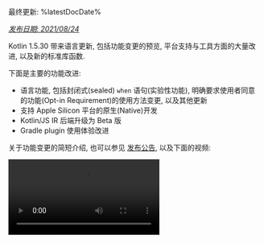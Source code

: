 [//]: # (title: Kotlin 1.5.30 版中的新功能)

最终更新: %latestDocDate%

_[发布日期: 2021/08/24](releases.md#release-details)_

Kotlin 1.5.30 带来语言更新, 包括功能变更的预览, 平台支持与工具方面的大量改进, 以及新的标准库函数.

下面是主要的功能改进:
* 语言功能, 包括封闭式(sealed) `when` 语句(实验性功能), 明确要求使用者同意的功能(Opt-in Requirement)的使用方法变更, 以及其他更新
* 支持 Apple Silicon 平台的原生(Native)开发
* Kotlin/JS IR 后端升级为 Beta 版
* Gradle plugin 使用体验改进

关于功能变更的简短介绍, 也可以参见 [发布公告](https://blog.jetbrains.com/kotlin/2021/08/kotlin-1-5-30-released/),
以及下面的视频:

<video src="https://youtu.be/rNbb3A9IdOo" title="Kotlin 1.5.30"/>

## 语言功能

Kotlin 1.5.30 提供了未来的语言功能变更的预览, 并带来了要求使用者同意的功能(Opt-in Requirement)和类型推断的改进:
* [针对封闭类或布尔值的穷尽式(exhaustive) when 语句](#exhaustive-when-statements-for-sealed-and-boolean-subjects)
* [挂起函数用作超类型](#suspending-functions-as-supertypes)
* [隐含使用实验性 API 时要求使用者同意](#requiring-opt-in-on-implicit-usages-of-experimental-apis)
* [要求使用者同意注解对不同目标的使用方式的变更](#changes-to-using-opt-in-requirement-annotations-with-different-targets)
* [对递归泛型类型的类型推断的改进](#improvements-to-type-inference-for-recursive-generic-types)
* [去掉了构建器推断的限制](#eliminating-builder-inference-restrictions)

### 针对封闭类或布尔值的穷尽式(exhaustive) when 语句 {id="exhaustive-when-statements-for-sealed-and-boolean-subjects"}

> 封闭 (穷尽式) when 语句是 [实验性功能](components-stability.md).
> 它随时有可能变更或被删除.
> 需要使用者同意(Opt-in) (详情见下文), 请注意, 只为评估和试验目的来使用这个功能.
> 希望你能通过我们的 [问题追踪系统](https://youtrack.jetbrains.com/issue/KT-12380) 提供你的反馈意见.
>
{style="warning"}

一个 _穷尽式_ [`when`](control-flow.md#when-expression) 语句包含对应于所有可能的类型或值的分支, 对于某些类型, 再加上 `else` 分支.
也就是说, 它覆盖私有可能的情况.

我们计划很快禁用非穷尽的 `when` 语句, 使得 `when` 语句的动作与 `when` 表达式一致.
为了保证平滑移植, 你可以配置编译器, 对封闭类或布尔值的非穷尽 `when` 语句报告警告.
在 Kotlin 1.6 中默认会出现这些警告, 将来会变为错误.

> 枚举类型已经有了这些警告.
>
{style="note"}

```kotlin
sealed class Mode {
    object ON : Mode()
    object OFF : Mode()
}

fun main() {
    val x: Mode = Mode.ON
    when (x) { 
        Mode.ON -> println("ON")
    }
// 编译器警告: Non exhaustive 'when' statements on sealed classes/interfaces
// will be prohibited in 1.7, add an 'OFF' or 'else' branch instead

    val y: Boolean = true
    when (y) {  
        true -> println("true")
    }
// 编译器警告: Non exhaustive 'when' statements on Booleans will be prohibited
// in 1.7, add a 'false' or 'else' branch instead
}
```

要在 Kotlin 1.5.30 中启用这个功能, 请使用语言版本 `1.6`.
你也可以启用 [渐进模式](whatsnew13.md#progressive-mode), 将警告变为错误.

<tabs group="build-script">
<tab title="Kotlin" group-key="kotlin">

```kotlin
kotlin {
    sourceSets.all {
        languageSettings.apply {
            languageVersion = "1.6"
            //progressiveMode = true // 默认为 false
        }
    }
}
```

</tab>
<tab title="Groovy" group-key="groovy">

```groovy
kotlin {
    sourceSets.all {
        languageSettings {
            languageVersion = '1.6'
            //progressiveMode = true // 默认为 false
        }
    }
}
```

</tab>
</tabs>

### 挂起函数用作超类型 {id="suspending-functions-as-supertypes"}

> 挂起函数用作超类型是 [实验性功能](components-stability.md).
> 它随时有可能变更或被删除.
> 需要使用者同意(Opt-in) (详情见下文).
> 请注意, 只为评估和试验目的来使用这个功能.
> 希望你能通过我们的 [问题追踪系统](https://youtrack.jetbrains.com/issue/KT-18707) 提供你的反馈意见.
>
{style="warning"}

Kotlin 1.5.30 提供了一个功能预览, 可以将一个 `suspend` 函数类型用作一个超类型, 但存在一些限制.

```kotlin
class MyClass: suspend () -> Unit {
    override suspend fun invoke() { TODO() }
}
```

使用 `-language-version 1.6` 编译器选项来启用这个功能:

<tabs group="build-script">
<tab title="Kotlin" group-key="kotlin">

```kotlin
kotlin {
    sourceSets.all {
        languageSettings.apply {
            languageVersion = "1.6"
        }
    }
}
```

</tab>
<tab title="Groovy" group-key="groovy">

```groovy
kotlin {
    sourceSets.all {
        languageSettings {
            languageVersion = '1.6'
        }
    }
}
```

</tab>
</tabs>

这个功能存在以下限制:
* 在超类型中, 你不能混合使用一个通常的函数类型与一个的 `suspend` 函数类型. 这是由于 `suspend` 函数类型在 JVM 后端中的实现细节造成的.
  它表达为一个通常的函数类型加上一个标记接口. 由于这个标记接口, 无法区分哪个父接口是挂起函数, 哪个是通常函数.
* 你不能使用多个 `suspend` 函数作为超类型. 如果存在类型检查, 你也不能使用多个通常的函数作为超类型.

### 隐含使用实验性 API 时要求使用者同意 {id="requiring-opt-in-on-implicit-usages-of-experimental-apis"}

> 要求使用者同意机制是 [实验性功能](components-stability.md).
> 它随时有可能变更或被删除.
> 参见 [如何明确要求使用者同意](opt-in-requirements.md).
> 请注意, 只为评估和试验目的来使用这个功能.
> 希望你能通过我们的 [问题追踪系统](https://youtrack.jetbrains.com/issues/KT) 提供你的反馈意见.
>
{style="warning"}

库的作者可以将一个试验性 API 标记为 [要求使用者同意](opt-in-requirements.md#create-opt-in-requirement-annotations),
用来提醒使用者这个功能处于试验性状态.
当使用这个 API 时, 编译器会报告一个警告或错误, 并要求 [明确同意使用](opt-in-requirements.md#opt-in-to-using-api) 来消除这些警告或错误.

在 Kotlin 1.5.30 中, 对于签名中存在试验性类型的任何声明, 编译器都认为它们是试验性的.
也就是说, 即使对一个试验性 API 的隐含使用, 它也要求使用者同意.
比如, 如果函数的返回类型标记为试验性 API 元素, 那么使用这个函数会也要求你明确同意, 即使函数声明本身明确没有标记为需要使用者同意.

```kotlin
// 库代码

@RequiresOptIn(message = "This API is experimental.")
@Retention(AnnotationRetention.BINARY)
@Target(AnnotationTarget.CLASS)
annotation class MyDateTime // 要求使用者同意的注解

@MyDateTime
class DateProvider // 一个要求使用者同意的类

// 客户端代码

// 编译器警告: experimental API usage
fun createDateSource(): DateProvider { /* ... */ }

fun getDate(): Date {
    val dateSource = createDateSource() // 这里也会出现编译器警告: experimental API usage
    // ... 
}
```

详情请参见 [明确要求使用者同意](opt-in-requirements.md).

### 要求使用者同意注解对不同目标的使用方式的变更 {id="changes-to-using-opt-in-requirement-annotations-with-different-targets"}

> 要求使用者同意机制是 [实验性功能](components-stability.md).
> 它随时有可能变更或被删除.
> 参见 [如何明确要求使用者同意](opt-in-requirements.md).
> 请注意, 只为评估和试验目的来使用这个功能.
> 希望你能通过我们的 [问题追踪系统](https://youtrack.jetbrains.com/issues/KT) 提供你的反馈意见.
>
{style="warning"}

在不同的 [注解目标](https://kotlinlang.org/api/latest/jvm/stdlib/kotlin.annotation/-target/) 上的要求使用者同意的注解的使用和声明,
Kotlin 1.5.30 现在使用新的规则. 对于编译期无法处理的使用场景, 编译器现在会报告错误. 在 Kotlin 1.5.30 中:
* 在使用端, 禁止对局部变量和值参数标注要求使用者同意的注解.
* 对 override, 只有当它的原始声明也进行了标注, 才允许进行标注.
* 禁止对后端域和 get 方法标注. 你可以改为标注属性.
* 在要求使用者同意的注解的声明端, 禁止将注解目标设置为 `TYPE` 和 `TYPE_PARAMETER`.

详情请参见 [明确要求使用者同意的功能](opt-in-requirements.md).

### 对递归泛型类型的类型推断的改进 {id="improvements-to-type-inference-for-recursive-generic-types"}

在 Kotlin 和 Java 中, 你可以定义一个递归泛型类型, 在它的类型参数中引用它自身.
在 Kotlin 1.5.30 中, 如果一个类型参数是递归泛型, 那么 Kotlin 编译器可以只根据对应的类型参数的上界(Upper Bound)推断出这个类型参数.
因此, 可以使用递归泛型类型, 创建出 Java 中经常用来创建构建器 API 的很多模式.

```kotlin
// Kotlin 1.5.20
val containerA = PostgreSQLContainer<Nothing>(DockerImageName.parse("postgres:13-alpine")).apply {
    withDatabaseName("db")
    withUsername("user")
    withPassword("password")
    withInitScript("sql/schema.sql")
}

// Kotlin 1.5.30
val containerB = PostgreSQLContainer(DockerImageName.parse("postgres:13-alpine"))
    .withDatabaseName("db")
    .withUsername("user")
    .withPassword("password")
    .withInitScript("sql/schema.sql")
```

你可以传递 `-Xself-upper-bound-inference` 或 `-language-version 1.6` 编译器选项来启用这个改进.
关于新支持的使用场景的其他示例, 请参见 [这个 YouTrack ticket](https://youtrack.jetbrains.com/issue/KT-40804).

### 去掉了构建器推断的限制 {id="eliminating-builder-inference-restrictions"}

构建器推断一种特殊的类型推断, 可以根据一个调用的 Lambda 参数之内的其他调用的类型信息, 来推断这个调用的类型参数.
当调用泛型构建器函数时, 这个功能可以很有用,
比如 [`buildList()`](https://kotlinlang.org/api/latest/jvm/stdlib/kotlin.collections/build-list.html)
或 [`sequence()`](https://kotlinlang.org/api/latest/jvm/stdlib/kotlin.sequences/sequence.html):
`buildList { add("string") }`.

在这样一个 Lambda 参数内部, 以前曾经存在一个限制, 不能使用构建器推断功能尝试推断的类型信息.
因此你只能指定这个类型信息, 而不能通过推断得到它. 比如, 在 `buildList()` 的 Lambda 参数之内,
除非明确指定类型参数, 否则你不能调用 [`get()`](https://kotlinlang.org/api/latest/jvm/stdlib/kotlin.collections/-list/get.html).

Kotlin 1.5.30 使用 `-Xunrestricted-builder-inference` 编译器选项去掉了这个限制.
添加这个选项, 可以在泛型构建器函数的 Lambda 参数之内, 启用以前被禁止的调用:

```kotlin
@kotlin.ExperimentalStdlibApi
val list = buildList {
    add("a")
    add("b")
    set(1, null)
    val x = get(1)
    if (x != null) {
        removeAt(1)
    }
}

@kotlin.ExperimentalStdlibApi
val map = buildMap {
    put("a", 1)
    put("b", 1.1)
    put("c", 2f)
}
```

你还可以通过 `-language-version 1.6` 编译器选项启用这个功能.

## Kotlin/JVM

在 Kotlin 1.5.30 版中, Kotlin/JVM 新增了以下功能:
* [创建注解类的实例](#instantiation-of-annotation-classes)
* [可否为 null(Nullability) 注解的支持配置的改进](#improved-nullability-annotation-support-configuration)

关于 JVM 平台上的 Kotlin Gradle plugin 的更新, 请参见 [Gradle](#gradle) 小节.

### 创建注解类的实例 {id="instantiation-of-annotation-classes"}

> 创建注解类的实例是 [实验性功能](components-stability.md).
> 它随时有可能变更或被删除.
> 需要使用者同意(Opt-in) (详情见下文).
> 请注意, 只为评估和试验目的来使用这个功能.
> 希望你能通过我们的 [问题追踪系统](https://youtrack.jetbrains.com/issue/KT-45395) 提供你的反馈意见.
>
{style="warning"}

在 Kotlin 1.5.30 中, 现在你可以在任何代码中调用 [注解类](annotations.md) 的构造器, 来获得一个实例.
这个功能能够用于 Java 中相同的使用场景, 可以实现一个注解接口.

```kotlin
annotation class InfoMarker(val info: String)

fun processInfo(marker: InfoMarker) = ...

fun main(args: Array<String>) {
    if (args.size != 0)
        processInfo(getAnnotationReflective(args))
    else
        processInfo(InfoMarker("default"))
}
```

使用 `-language-version 1.6` 编译器选项来启用这个功能.
注意, 注解类现有的所有限制都继续存在, 比如不能定义 非 `val` 参数, 或与次级构造器(secondary constructor)不同的成员.

关于创建注解类的实例, 更多详情请参见 [这个 KEEP](https://github.com/Kotlin/KEEP/blob/master/proposals/annotation-instantiation.md).

### 可否为 null(Nullability) 注解的支持配置的改进 {id="improved-nullability-annotation-support-configuration"}

Kotlin 编译器可以读取多种类型的 [可否为 null(Nullability) 注解](java-interop.md#nullability-annotations),
来从 Java 代码得到可否为 null 信息.
这个信息使得它能够报告 Kotlin 中调用 Java 代码时的可否为 null 不匹配的错误.

在 Kotlin 1.5.30 中, 你可以指定编译器是否根据指定的可否为 null 注解类型的信息来报告可否为 null 不匹配的错误.
只需要使用编译器选项 `-Xnullability-annotations=@<package-name>:<report-level>`.
在参数中, 指定可否为 null 注解的全限定包名称, 以及以下报告级别中的一个:
* `ignore`: 忽略可否为 null 不匹配
* `warn`: 报告为警告
* `strict`: 报告为错误.

详情请参见 [支持的可否为 null 注解列表](java-interop.md#nullability-annotations) 以及它们的全限定包名称.

下面是一个示例, 演示如何对新支持的 [RxJava](https://github.com/ReactiveX/RxJava) 3 可否为 null 注解启用错误报告:
`-Xnullability-annotations=@io.reactivex.rxjava3.annotations:strict`.
注意, 所有这些可否为 null 不匹配, 默认设置为警告.

## Kotlin/Native

Kotlin/Native 包含以下变更和改进:
* [支持 Apple Silicon](#apple-silicon-support)
* [CocoaPods Gradle plugin 的 Kotlin DSL 的改进](#improved-kotlin-dsl-for-the-cocoapods-gradle-plugin)
* [与 Swift 5.5 async/await 的交互(实验性功能)](#experimental-interoperability-with-swift-5-5-async-await)
* [对象和伴随对象到 Swift/Objective-C 的映射的改进](#improved-swift-objective-c-mapping-for-objects-and-companion-objects)
* [对 MinGW 编译目标废弃无导入库的 DLL 链接](#deprecation-of-linkage-against-dlls-without-import-libraries-for-mingw-targets)

### 支持 Apple Silicon {id="apple-silicon-support"}

Kotlin 1.5.30 引入了对 [Apple Silicon](https://support.apple.com/en-us/HT211814) 的原生支持.

在以前的版本中, Kotlin/Native 编译器和工具需要
[Rosetta 翻译环境](https://developer.apple.com/documentation/apple-silicon/about-the-rosetta-translation-environment)
才能在 Apple Silicon 主机上工作.
在 Kotlin 1.5.30 中, 不再需要翻译环境 – 编译器和工具可以在 Apple Silicon 硬件上运行, 不需要任何额外的操作.

我们还引入了新的编译目标, 可以使 Kotlin 代码在 Apple Silicon 上直接运行:
* `macosArm64`
* `iosSimulatorArm64`
* `watchosSimulatorArm64`
* `tvosSimulatorArm64`

这些编译目标可以用于 Intel 和 Apple Silicon 的主机. 所有既有的编译目标也可以在 Apple Silicon 主机上使用.

注意, 在 1.5.30 中, 我们只在 `kotlin-multiplatform` Gradle plugin 中提供对 Apple Silicon 编译目标的基本的支持.
具体来说, 在 `ios`, `tvos`, 和 `watchos` 编译目标简写(target shortcut) 中没有包含新的模拟器编译目标.
我们会继续改进这些新的编译目标的使用体验.

### CocoaPods Gradle plugin 的 Kotlin DSL 的改进 {id="improved-kotlin-dsl-for-the-cocoapods-gradle-plugin"}

#### Kotlin/Native Framework 的新参数

Kotlin 1.5.30 带来了 CocoaPods Gradle plugin DSL 关于 Kotlin/Native Framework 的改进.
除了 Framework 名称之外, 你还可以在 Pod 配置中指定其他参数:
* 指定 Framework 的动态或静态版本
* 明确启用导出依赖项
* 启用 Bitcode 内嵌

要使用新的 DSL, 请将你的项目更新到 Kotlin 1.5.30, 并在你的 `build.gradle(.kts)` 文件的 `cocoapods` 节中指定参数:

```kotlin
cocoapods {
    frameworkName = "MyFramework" // 这个属性已废弃, 并会在将来的版本中删除
    // Framework 配置的新的 DSL 如下:
    framework {
        // 支持所有的 Framework 属性
        // Framework 名称配置. 使用这个属性代替已废弃的 'frameworkName'
        baseName = "MyFramework"
        // 支持动态 Framework
        isStatic = false
        // 依赖项导出
        export(project(":anotherKMMModule"))
        transitiveExport = false // 这是默认设置.
        // Bitcode 内嵌
        embedBitcode(BITCODE)
    }
}
```

#### 对 Xcode 配置支持自定义名称

Kotlin CocoaPods Gradle plugin 在 Xcode 构建配置中支持自定义名称.
如果你在 Xcode 中为构建配置使用了特殊的名称, 比如 `Staging`, 这个功能也可以帮助你.

要指定一个自定义名称, 请在你的 `build.gradle(.kts)` 文件的 `cocoapods` 节中使用 `xcodeConfigurationToNativeBuildType` 参数:

```kotlin
cocoapods {
    // 将自定义的 Xcode 配置映射到 NativeBuildType
    xcodeConfigurationToNativeBuildType["CUSTOM_DEBUG"] = NativeBuildType.DEBUG
    xcodeConfigurationToNativeBuildType["CUSTOM_RELEASE"] = NativeBuildType.RELEASE
}
```

这个参数不会出现在 Podspec 文件中. 当 Xcode 运行 Gradle 构建过程时, Kotlin CocoaPods Gradle plugin 会选择必要的原生构建类型.

> 不需要声明 `Debug` 和 `Release` 配置, 因为默认支持它们.
>
{style="note"}

### 与 Swift 5.5 async/await 的交互 (实验性功能) {id="experimental-interoperability-with-swift-5-5-async-await"}

> 与 Swift async/await 的并发交互是 [实验性功能](components-stability.md).
> 它随时有可能变更或被删除.
> 请注意, 只为评估和试验目的来使用这个功能.
> 希望你能通过我们的 [问题追踪系统](https://youtrack.jetbrains.com/issue/KT-47610) 提供你的反馈意见.
>
{style="warning"}

过去我们曾经 [在 1.4.0 中添加了从 Objective-C 和 Swift 中调用 Kotlin 挂起函数的功能](whatsnew14.md#support-for-kotlin-s-suspending-functions-in-swift-and-objective-c),
现在我们删除这个功能, 改为使用新的 Swift 5.5 功能 – [使用 `async` 和 `await` 修饰符的并发功能](https://github.com/apple/swift-evolution/blob/main/proposals/0296-async-await.md).

对于返回类型可为 null 的挂起函数, Kotlin/Native 编译器现在会在生成的 Objective-C 头文件中, 输出 `_Nullable_result` 属性.
因此在 Swift 中可以将这些函数作为 `async` 函数来调用, 并且得到正确的可否为 null 结果.

注意, 这个功能是实验性功能, 未来可能由于 Kotlin 和 Swift 的变化而受到影响.
目前来说, 我们提供这个功能的一个预览版, 带有一些限制, 我们期待得到你的意见反馈.
请在 [这个 YouTrack issue](https://youtrack.jetbrains.com/issue/KT-47610) 中查看这个功能目前的状态, 并留下你的反馈意见.

### 对象和伴随对象到 Swift/Objective-C 的映射的改进 {id="improved-swift-objective-c-mapping-for-objects-and-companion-objects"}

对于原生 iOS 开发者来说, 现在可以通过更加符合直觉的方式得到对象和伴随对象. 比如, 如果在 Kotlin 中你有以下对象:

```kotlin
object MyObject {
    val x = "Some value"
}

class MyClass {
    companion object {
        val x = "Some value"
    }
}
```

要在 Swift 中访问它们, 你可以使用 `shared` 和 `companion` 属性:

```swift
MyObject.shared
MyObject.shared.x
MyClass.companion
MyClass.Companion.shared
```

详情请参见 [与 Swift/Objective-C 代码交互](native-objc-interop.md).

### 对 MinGW 编译目标废弃无导入库的 DLL 链接 {id="deprecation-of-linkage-against-dlls-without-import-libraries-for-mingw-targets"}

[LLD](https://lld.llvm.org/) 是 LLVM 项目的一个链接器, 我们计划在 Kotlin/Native 中对 MinGW 编译目标使用它,
因为它的好处比默认的 ld.bfd 更多 – 主要是它的性能更好.

但是, LLD 的最新稳定版本对 MinGW (Windows) 编译目标不支持直接链接到 DLL. 这样的链接需要使用 [导入库](https://stackoverflow.com/questions/3573475/how-does-the-import-library-work-details/3573527#3573527).
尽管对于 Kotlin/Native 1.5.30 来说不需要它们, 但我们添加了一个警告, 告知你这样的使用不兼容于 LLD, 将来 LLD 会成为 MinGW 编译目标的默认链接器.

关于转换到 LLD 浏览器, 请在 [这个 YouTrack issue](https://youtrack.jetbrains.com/issue/KT-47605) 中提供你的反馈意见.

## Kotlin Multiplatform

1.5.30 对于 Kotlin Multiplatform 带来了以下重要更新:
* [在共用的原生代码中可以使用自定义 `cinterop` 库](#ability-to-use-custom-cinterop-libraries-in-shared-native-code)
* [支持 XCFramework](#support-for-xcframeworks)
* [对 Android artifact 的新的默认发布设置](#new-default-publishing-setup-for-android-artifacts)

### 在共用的原生代码中可以使用自定义 `cinterop` 库 {id="ability-to-use-custom-cinterop-libraries-in-shared-native-code"}

Kotlin Multiplatform 提供了一个 [选项](multiplatform-share-on-platforms.md#connect-platform-specific-libraries),
可以在共用的源代码集中使用平台相关的 interop 库.
在 1.5.30 之前, 这个功能只能用于随 Kotlin/Native 一同发布的 [平台库](native-platform-libs.md).
从 1.5.30 开始, 你可以使用你自定义的 `cinterop` 库.
要启用这个功能, 请在你的 `gradle.properties` 中添加 `kotlin.mpp.enableCInteropCommonization=true` 属性:

```none
kotlin.mpp.enableGranularSourceSetsMetadata=true
kotlin.native.enableDependencyPropagation=false
kotlin.mpp.enableCInteropCommonization=true
```

### 支持 XCFramework {id="support-for-xcframeworks"}

所有的 Kotlin Multiplatform 项目现在可以使用 XCFramework 作为输出格式.
Apple 引入了 XCFramework 来替代通用(Universal) (fat) Framework.
通过使用 XCFramework, 你:
* 可以将所有的编译目标平台和处理器架构的逻辑集中在一个单独的 bundle 中.
* 在将应用程序发布到 App Store 之前, 不必删除所有不需要的处理器架构.

如果你想要对 Apple M1 上的设备和模拟器使用你的 Kotlin Framework, XCFramework 会很有用.

要使用 XCFramework, 请更新你的 `build.gradle(.kts)` 脚本:

<tabs group="build-script">
<tab title="Kotlin" group-key="kotlin">

```kotlin
import org.jetbrains.kotlin.gradle.plugin.mpp.apple.XCFramework

plugins {
    kotlin("multiplatform")
}

kotlin {
    val xcf = XCFramework()
  
    ios {
        binaries.framework {
            baseName = "shared"
            xcf.add(this)
        }
    }
    watchos {
        binaries.framework {
            baseName = "shared"
            xcf.add(this)
        }
    }
    tvos {
        binaries.framework {
            baseName = "shared"
            xcf.add(this)
        }
    }
}
```

</tab>
<tab title="Groovy" group-key="groovy">

```groovy
import org.jetbrains.kotlin.gradle.plugin.mpp.apple.XCFrameworkConfig

plugins {
    id 'org.jetbrains.kotlin.multiplatform'
}

kotlin {
    def xcf = new XCFrameworkConfig(project)

    ios {
        binaries.framework {
            baseName = "shared"
            xcf.add(it)
        }
    }
    watchos {
        binaries.framework {
            baseName = "shared"
            xcf.add(it)
        }
    }
    tvos {
        binaries.framework {
            baseName = "shared"
            xcf.add(it)
        }
    }
}
```

</tab>
</tabs>

当你声明 XCFramework 时, 会注册这些新的 Gradle task:
* `assembleXCFramework`
* `assembleDebugXCFramework` (debug 用 artifact, [包含 dSYMs](native-ios-symbolication.md))
* `assembleReleaseXCFramework`

关于 XCFramework, 详情请参见 [这个 WWDC 视频](https://developer.apple.com/videos/play/wwdc2019/416/).

### 对 Android artifact 的新的默认发布设置 {id="new-default-publishing-setup-for-android-artifacts"}

使用 `maven-publish` Gradle plugin, 你可以在构建脚本中指定 [Android 变体](https://developer.android.com/studio/build/build-variants) 名称,
[对 Android 编译目标发布你的跨平台库](multiplatform-publish-lib.md#publish-an-android-library).
Kotlin Gradle plugin 会自动生成发布.

在 1.5.30 之前, 生成的发布 [metadata](https://docs.gradle.org/current/userguide/publishing_gradle_module_metadata.html)
包含每一个发布的 Android 变体的构建类型属性, 因此只能兼容于库使用者所使用的相同的构建类型.
Kotlin 1.5.30 引入了一个新的默认发布设置:
* 如果项目发布的所有 Android 变体拥有相同的构建类型属性, 那么发布的变体不会拥有构建类型属性, 而且能够兼容于任何构建类型.
* 如果发布的变体拥有不同的构建类型属性, 那么只有带有 `release` 值的, 发布时会不带有构建类型属性.
  因此 release 变体兼容于使者端的任何构建类型, 而 release 之外的其他变体只兼容于匹配的使者端构建类型.

如果要关闭这个功能, 并对所有变体保持构建类型属性, 你可以设置这个 Gradle 属性:
`kotlin.android.buildTypeAttribute.keep=true`.

## Kotlin/JS

在 1.5.30 中, Kotlin/JS 有 2 个主要改进:
* [JS IR 编译器后端升级为 Beta 版](#js-ir-compiler-backend-reaches-beta)
* [使用 Kotlin/JS IR 后端为应用程序带来更好的调试体验](#better-debugging-experience-for-applications-with-the-kotlin-js-ir-backend)

### JS IR 编译器后端升级为 Beta 版 {id="js-ir-compiler-backend-reaches-beta"}

1.4.0 版引入了 Kotlin/JS 的 [基于 IR 的编译器后端](whatsnew14.md#unified-backends-and-extensibility),
当时是 [Alpha 版](components-stability.md), 现在升级为 Beta 版.

以前, 我们发布了 [移植到 JS IR 后端的向导](js-ir-migration.md), 来帮助你将你的项目移植到新的后端.
现在我们提供 [Kotlin/JS Inspection Pack](https://plugins.jetbrains.com/plugin/17183-kotlin-js-inspection-pack/) IDE plugin,
它可以直接在 IntelliJ IDEA 中显示需要哪些修改.

### 使用 Kotlin/JS IR 后端为应用程序带来更好的调试体验 {id="better-debugging-experience-for-applications-with-the-kotlin-js-ir-backend"}

Kotlin 1.5.30 带来了对 Kotlin/JS IR 后端的 JavaScript 源代码映射生成功能.
这个功能可以改善启用 IR 后端时的 Kotlin/JS 调试体验, 支持所有的调试功能, 包括断点, 单步执行, 以及易读的调用栈信息, 带有正确的源代码引用.

详情请参见 [如何在浏览器中或在 IntelliJ IDEA Ultimate 中调试 Kotlin/JS](js-debugging.md).

## Gradle

为了 [改进 Kotlin Gradle plugin 使用者体验](https://youtrack.jetbrains.com/issue/KT-45778), 我们实现了以下功能:
* [支持 Java 工具链](#support-for-java-toolchains), 包括 [可以使用 `UsesKotlinJavaToolchain` 接口对 Gradle 旧版本指定 JDK Home](#ability-to-specify-jdk-home-with-useskotlinjavatoolchain-interface)
* [用更简单的方式明确指定 Kotlin Daemon 的 JVM 参数](#easier-way-to-explicitly-specify-kotlin-daemon-jvm-arguments)

### 支持 Java 工具链 {id="support-for-java-toolchains"}

Gradle 6.7 引入了 [支持 Java 工具链](https://docs.gradle.org/current/userguide/toolchains.html) 功能.
使用这个功能, 你可以:
* 使用与 Gradle 不同的 JDK 和 JRE 运行编译, 测试, 和可执行文件.
* 使用未发布的语言版本编译和测试代码.

通过工具链支持, Gradle 可以自动检测本地的 JDK, 并安装 Gradle 构建所需要但缺失的 JDK.
现在 Gradle 自身可以在任何 JDK 上运行, 而且还能够重用 [构建缓存功能](gradle-compilation-and-caches.md#gradle-build-cache-support).

Kotlin Gradle plugin 对 Kotlin/JVM 编译任务支持 Java 工具链.
Java 工具链会:
* 为 JVM 编译目标设置可用的 [`jdkHome` 选项](gradle-compiler-options.md#attributes-specific-to-jvm).
  > [直接设置 `jdkHome` 选项的功能已废弃](https://youtrack.jetbrains.com/issue/KT-46541).
  >
  {style="warning"}

* 如果使用者没有明确设置 `jvmTarget` 选项, 会将 [`kotlinOptions.jvmTarget`](gradle-compiler-options.md#attributes-specific-to-jvm) 设置为工具链的 JDK 版本.
  如果工具链没有配置, `jvmTarget` 域会使用默认值. 详情请参见 [JVM 编译目标兼容性](gradle-configure-project.md#check-for-jvm-target-compatibility-of-related-compile-tasks).

* 影响 [`kapt` worker](kapt.md#run-kapt-tasks-in-parallel) 运行在哪个 JDK 上.

可以使用以下代码来设置一个工具链. 请将 `<MAJOR_JDK_VERSION>` 替换为你想要使用的 JDK 版本:

<tabs group="build-script">
<tab title="Kotlin" group-key="kotlin">

```kotlin
kotlin {
    jvmToolchain {
        (this as JavaToolchainSpec).languageVersion.set(JavaLanguageVersion.of(<MAJOR_JDK_VERSION>)) // "8"
    }
}
```

</tab>
<tab title="Groovy" group-key="groovy">

```groovy
kotlin {
    jvmToolchain {
        languageVersion.set(JavaLanguageVersion.of(<MAJOR_JDK_VERSION>)) // "8"
    }
}
```

</tab>
</tabs>

注意, 通过 `kotlin` 扩展设置工具链, 也会对 Java 编译任务更新工具链.

你可以通过 `java` 扩展设置工具链, Kotlin 编译任务会使用它:

```kotlin
java {
    toolchain {
        languageVersion.set(JavaLanguageVersion.of(<MAJOR_JDK_VERSION>)) // "8"
    }
}
```

关于为 `KotlinCompile` 任务设置 JDK 版本, 请参见 [使用 Task DSL 设置 JDK 版本](gradle-configure-project.md#set-jdk-version-with-the-task-dsl).

对于 Gradle 版本 6.1 到 6.6, 请 [使用 `UsesKotlinJavaToolchain` 接口来设置 JDK Home](#ability-to-specify-jdk-home-with-useskotlinjavatoolchain-interface).

### 使用 UsesKotlinJavaToolchain 接口指定 JDK Home {id="ability-to-specify-jdk-home-with-useskotlinjavatoolchain-interface"}

所有支持通过 [`kotlinOptions`](gradle-compiler-options.md) 设置 JDK 的 Kotlin 任务,
现在都实现 `UsesKotlinJavaToolchain` 接口.
要设置 JDK Home, 请设置你的 JDK 路径, 并替换 `<JDK_VERSION>` 部分:

<tabs group="build-script">
<tab title="Kotlin" group-key="kotlin">

```kotlin
project.tasks
    .withType<UsesKotlinJavaToolchain>()
    .configureEach {
        it.kotlinJavaToolchain.jdk.use(
            "/path/to/local/jdk",
            JavaVersion.<LOCAL_JDK_VERSION>
        )
    }
```

</tab>
<tab title="Groovy" group-key="groovy">

```groovy
project.tasks
    .withType(UsesKotlinJavaToolchain.class)
    .configureEach {
        it.kotlinJavaToolchain.jdk.use(
            '/path/to/local/jdk',
            JavaVersion.<LOCAL_JDK_VERSION>
        )
    }
```

</tab>
</tabs>

对 Gradle 6.1 到 6.6 版本, 请使用 `UsesKotlinJavaToolchain` 接口.
从 Gradle 6.7 开始, 请改为使用 [Java 工具链](#support-for-java-toolchains).

使用这个功能时, 请注意, [kapt 任务 worker](kapt.md#run-kapt-tasks-in-parallel) 只使用 [进程隔离模式](https://docs.gradle.org/current/userguide/worker_api.html#changing_the_isolation_mode), `kapt.workers.isolation` 属性将被忽略.

### 用更简单的方式明确指定 Kotlin Daemon 的 JVM 参数 {id="easier-way-to-explicitly-specify-kotlin-daemon-jvm-arguments"}

在 Kotlin 1.5.30 中, 对于 Kotlin Daemon 的 JVM 参数有了新的逻辑.
以下列表中的每个选项都会覆盖它之前的选项:

* 如果没有指定任何参数, Kotlin Daemon 会从 Gradle Daemon 继承参数(和以前一样). 比如, 在 `gradle.properties` 文件中:

    ```none
    org.gradle.jvmargs=-Xmx1500m -Xms=500m
    ```

* 如果 Gradle Daemon 的 JVM 参数包含 `kotlin.daemon.jvm.options` 系统属性, 和以前一样使用它:

    ```none
    org.gradle.jvmargs=-Dkotlin.daemon.jvm.options=-Xmx1500m -Xms=500m
    ```

* 在 `gradle.properties` 文件中你可以添加 `kotlin.daemon.jvmargs` 属性:

    ```none
    kotlin.daemon.jvmargs=-Xmx1500m -Xms=500m
    ```

* 你可以在 `kotlin` 扩展中指定参数:

  <tabs group="build-script">
  <tab title="Kotlin" group-key="kotlin">

  ```kotlin
  kotlin {
    kotlinDaemonJvmArgs = listOf("-Xmx486m", "-Xms256m", "-XX:+UseParallelGC")
  }
  ```

  </tab>
  <tab title="Groovy" group-key="groovy">

  ```groovy
  kotlin {
    kotlinDaemonJvmArgs = ["-Xmx486m", "-Xms256m", "-XX:+UseParallelGC"]
  }
  ```

  </tab>
  </tabs>

* 你可以对一个特定的任务指定参数 :

    <tabs group="build-script">
    <tab title="Kotlin" group-key="kotlin">

    ```kotlin
    tasks
        .matching { it.name == "compileKotlin" && it is CompileUsingKotlinDaemon }
        .configureEach {
            (this as CompileUsingKotlinDaemon).kotlinDaemonJvmArguments.set(listOf("-Xmx486m", "-Xms256m", "-XX:+UseParallelGC"))
        }
    ```

    </tab>
    <tab title="Groovy" group-key="groovy">

    ```groovy
    tasks
        .matching {
            it.name == "compileKotlin" && it instanceof CompileUsingKotlinDaemon
        }
        .configureEach {
            kotlinDaemonJvmArguments.set(["-Xmx1g", "-Xms512m"])
        }
    ```

    </tab>
    </tabs>

    > 在这种情况中, 在任务执行时可以启动一个新的 Kotlin Daemon 实例.
    > 详情请参见 [Kotlin Daemon 与 JVM 参数的交互](gradle-compilation-and-caches.md#setting-kotlin-daemon-s-jvm-arguments).
    >
    {style="note"}

关于 Kotlin Daemon, 详情请参见 [Kotlin Daemon 以及它在 Gradle 中的使用](gradle-compilation-and-caches.md#the-kotlin-daemon-and-how-to-use-it-with-gradle).

## 标准库

Kotlin 1.5.30 包括对标准库的 `Duration` 和 `Regex` API 的改进:
* [改变了 `Duration.toString()` 的输出](#changing-duration-tostring-output)
* [从字符串解析 Duration](#parsing-duration-from-string)
* [在一个指定的位置匹配正规表达式](#matching-with-regex-at-a-particular-position)
* [使用正规表达式将字符串切分为一个序列](#splitting-regex-to-a-sequence)

### 改变了 Duration.toString() 的输出 {id="changing-duration-tostring-output"}

> Duration API 是 [实验性功能](components-stability.md).
> 它随时有可能变更或被删除.
> 请注意, 只为评估和试验目的来使用这个功能.
> 希望你能通过我们的 [问题追踪系统](https://youtrack.jetbrains.com/issues/KT) 提供你的反馈意见.
>
{style="warning"}

在 Kotlin 1.5.30 以前,
[`Duration.toString()`](https://kotlinlang.org/api/latest/jvm/stdlib/kotlin.time/-duration/to-string.html)
函数会返回它的参数的字符串表达, 使用最紧凑的并且可以阅读的数值单位.
从现在开始, 它会返回一个字符串值, 表达为多个数值部分的组合, 每个数值部分使用自己的单位.
每个部分是一个数值, 加上一个单位缩写名称: `d`, `h`, `m`, `s`. 比如:

| **函数调用示例**                              | **以前的输出** | **现在的输出** |
|-----------------------------------------|--------------------|-------------------|
 Duration.days(45).toString()            | `45.0d`            | `45d`             |
 Duration.days(1.5).toString()           | `36.0h`            | `1d 12h`          |
 Duration.minutes(1230).toString()       | `20.5h`            | `20h 30m`         |
 Duration.minutes(2415).toString()       | `40.3h`            | `1d 16h 15m`      |
 Duration.minutes(920).toString()        | `920m`             | `15h 20m`         |
 Duration.seconds(1.546).toString()      | `1.55s`            | `1.546s`          |
 Duration.milliseconds(25.12).toString() | `25.1ms`           | `25.12ms`         |

负值的时间长度表达也发生了同样的变化. 一个负值的时间长度使用负号 (`-`) 前缀, 如果它由多个部分组成, 会用括号括起: `-12m` 和 `-(1h 30m)`.

注意, 少于 1 秒的时间长度表达为单个数值, 使用秒以下单位的. 比如, `ms` (毫秒), `us` (微秒), 或 `ns` (纳秒): `140.884ms`, `500us`, `24ns`.
不再使用科学记数法来表达.

如果你想要使用单个单位来表达时间长度, 请使用超载函数 `Duration.toString(unit, decimals)`.

> 在某些情况下, 我们推荐使用 [`Duration.toIsoString()`](https://kotlinlang.org/api/latest/jvm/stdlib/kotlin.time/-duration/to-iso-string.html), 包括序列化和数据交换.
> `Duration.toIsoString()` 使用更加严格的 [ISO-8601](https://www.iso.org/iso-8601-date-and-time-format.html) 格式, 而不是 `Duration.toString()`.
>
{style="note"}

### 从字符串解析 Duration {id="parsing-duration-from-string"}

> Duration API 是 [实验性功能](components-stability.md).
> 它随时有可能变更或被删除.
> 请注意, 只为评估和试验目的来使用这个功能.
> 希望你能通过我们的 [这个 issue](https://github.com/Kotlin/KEEP/issues/190) 提供你的反馈意见.
>
{style="warning"}

在 Kotlin 1.5.30 中, 有以下新的 Duration API 函数:
* [`parse()`](https://kotlinlang.org/api/latest/jvm/stdlib/kotlin.time/-duration/parse.html),
  支持解析以下函数的输出:
    * [`toString()`](https://kotlinlang.org/api/latest/jvm/stdlib/kotlin.time/-duration/to-string.html).
    * [`toString(unit, decimals)`](https://kotlinlang.org/api/latest/jvm/stdlib/kotlin.time/-duration/to-string.html).
    * [`toIsoString()`](https://kotlinlang.org/api/latest/jvm/stdlib/kotlin.time/-duration/to-iso-string.html).
* [`parseIsoString()`](https://kotlinlang.org/api/latest/jvm/stdlib/kotlin.time/-duration/parse-iso-string.html),
  只解析 `toIsoString()` 输出的格式.
* [`parseOrNull()`](https://kotlinlang.org/api/latest/jvm/stdlib/kotlin.time/-duration/parse-or-null.html)
  和
  [`parseIsoStringOrNull()`](https://kotlinlang.org/api/latest/jvm/stdlib/kotlin.time/-duration/parse-iso-string-or-null.html),
  与上面的函数类似, 但对于无效的 Duration 格式, 会返回 `null` 而不是抛出 `IllegalArgumentException` 异常.

下面是 `parse()` 和 `parseOrNull()` 的一些使用示例:

```kotlin
import kotlin.time.Duration
import kotlin.time.ExperimentalTime

@ExperimentalTime
fun main() {
//sampleStart
    val isoFormatString = "PT1H30M"
    val defaultFormatString = "1h 30m"
    val singleUnitFormatString = "1.5h"
    val invalidFormatString = "1 hour 30 minutes"
    println(Duration.parse(isoFormatString)) // 输出为 "1h 30m"
    println(Duration.parse(defaultFormatString)) // 输出为 "1h 30m"
    println(Duration.parse(singleUnitFormatString)) // 输出为 "1h 30m"
    //println(Duration.parse(invalidFormatString)) // 抛出异常
    println(Duration.parseOrNull(invalidFormatString)) // 输出为 "null"
//sampleEnd
}
```
{kotlin-runnable="true" kotlin-min-compiler-version="1.5" validate="false"}

下面是 `parseIsoString()` 和 `parseIsoStringOrNull()` 的一些使用示例:

```kotlin
import kotlin.time.Duration
import kotlin.time.ExperimentalTime

@ExperimentalTime
fun main() {
//sampleStart
    val isoFormatString = "PT1H30M"
    val defaultFormatString = "1h 30m"
    println(Duration.parseIsoString(isoFormatString)) // 输出为 "1h 30m"
    //println(Duration.parseIsoString(defaultFormatString)) // 抛出异常
    println(Duration.parseIsoStringOrNull(defaultFormatString)) // 输出为 "null"
//sampleEnd
}
```
{kotlin-runnable="true" kotlin-min-compiler-version="1.5" validate="false"}

### 在一个指定的位置匹配正规表达式 {id="matching-with-regex-at-a-particular-position"}

> `Regex.matchAt()` 和 `Regex.matchesAt()` 函数是 [实验性功能](components-stability.md).
> 它随时有可能变更或被删除.
> 请注意, 只为评估和试验目的来使用这个功能.
> 希望你能通过我们的 [问题追踪系统](https://youtrack.jetbrains.com/issue/KT-34021) 提供你的反馈意见.
>
{style="warning"}

新的 `Regex.matchAt()` 和 `Regex.matchesAt()` 函数提供一种方法,
可以检查一个正规表达式在一个 `String` 或 `CharSequence` 的指定位置是否存在完全匹配.

`matchesAt()` 返回一个 boolean 结果:

```kotlin
fun main(){
//sampleStart
    val releaseText = "Kotlin 1.5.30 is released!"
    // 正规表达式: 1个数字, 点, 1个数字, 点, 1个或多个数字
    val versionRegex = "\\d[.]\\d[.]\\d+".toRegex()
    println(versionRegex.matchesAt(releaseText, 0)) // 输出为 "false"
    println(versionRegex.matchesAt(releaseText, 7)) // 输出为 "true"
//sampleEnd
}
```
{kotlin-runnable="true" kotlin-min-compiler-version="1.5" validate="false"}

如果找到匹配, 则 `matchAt()` 返回匹配结果, 否则返回 `null`:

```kotlin
fun main(){
//sampleStart
    val releaseText = "Kotlin 1.5.30 is released!"
    val versionRegex = "\\d[.]\\d[.]\\d+".toRegex()
    println(versionRegex.matchAt(releaseText, 0)) // 输出为 "null"
    println(versionRegex.matchAt(releaseText, 7)?.value) // 输出为 "1.5.30"
//sampleEnd
}
```
{kotlin-runnable="true" kotlin-min-compiler-version="1.5" validate="false"}

### 使用正规表达式将字符串切分为一个序列 {id="splitting-regex-to-a-sequence"}

> `Regex.splitToSequence()` 和 `CharSequence.splitToSequence(Regex)` 函数是 [实验性功能](components-stability.md).
> 它随时有可能变更或被删除.
> 请注意, 只为评估和试验目的来使用这个功能.
> 希望你能通过我们的 [问题追踪系统](https://youtrack.jetbrains.com/issue/KT-23351) 提供你的反馈意见.
>
{style="warning"}

新的 `Regex.splitToSequence()` 函数是
[`split()`](https://kotlinlang.org/api/latest/jvm/stdlib/kotlin.text/-regex/split.html)
函数的 lazy 版本.
它根据正规表达式的匹配结果切分字符串, 但结果返回为一个 [序列(Sequence)](sequences.md),
因此对这个结果的所有操作都会以 lazy 模式执行.

```kotlin
fun main(){
//sampleStart
    val colorsText = "green, red , brown&blue, orange, pink&green"
    val regex = "[,\\s]+".toRegex()
    val mixedColor = regex.splitToSequence(colorsText)
        .onEach { println(it) }
        .firstOrNull { it.contains('&') }
    println(mixedColor) // 输出为 "brown&blue"
//sampleEnd
}
```
{kotlin-runnable="true" kotlin-min-compiler-version="1.5" validate="false"}

对 `CharSequence` 也添加了一个类似的函数 :

```kotlin
    val mixedColor = colorsText.splitToSequence(regex)
```
{kotlin-runnable="false"}

## Serialization 的 1.3.0-RC 版

发布了 `kotlinx.serialization` [1.3.0-RC](https://github.com/Kotlin/kotlinx.serialization/releases/tag/v1.3.0-RC) 版,
包括新的 JSON 序列化功能:
* Java IO Stream 序列化
* 对默认值的属性级控制
* 一个选项, 可以在序列化中排除 null 值
* 在多态序列化中使用自定义类区分

详情请参见 [变更列表](https://github.com/Kotlin/kotlinx.serialization/releases/tag/v1.3.0-RC).
<!-- 和 [kotlinx.serialization 1.3.0 release blog post](TODO). -->
